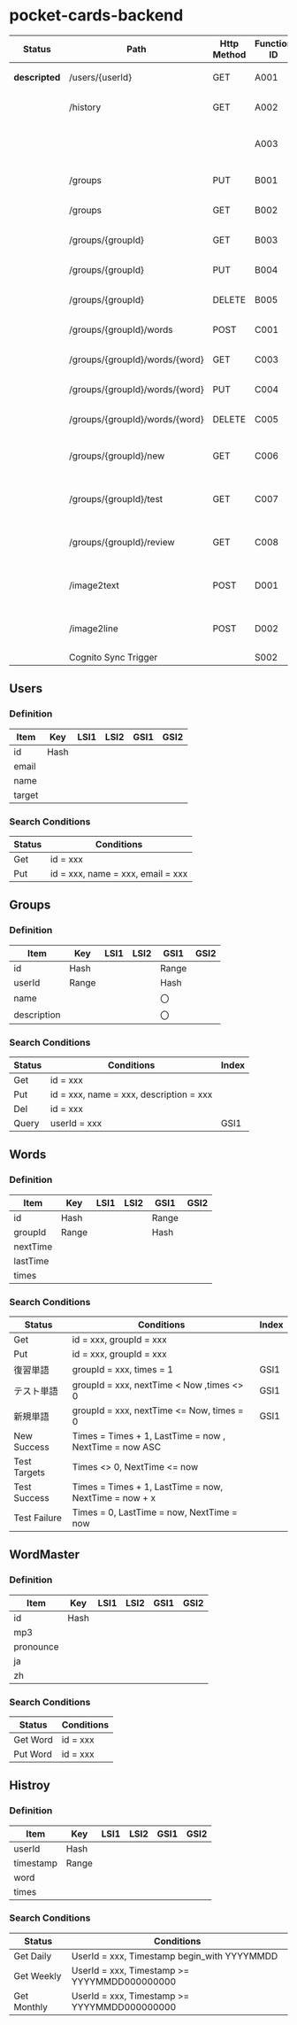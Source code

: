 # pocket-cards-backend

| Status         | Path                           | Http Method | Function ID | Comment                  | Implemented |
| -------------- | ------------------------------ | ----------- | ----------- | ------------------------ | ----------- |
| **descripted** | /users/{userId}                | GET         | A001        | ユーザ情報取得           |
|                | /history                       | GET         | A002        | 学習履歴取得             |
|                |                                |             | A003        | 最後の学習時間を計算する |
|                | /groups                        | PUT         | B001        | グループ新規作成         | ✓           |
|                | /groups                        | GET         | B002        | グループ一覧取得         | ✓           |
|                | /groups/{groupId}              | GET         | B003        | グループ情報取得         | ✓           |
|                | /groups/{groupId}              | PUT         | B004        | グループ情報変更         | ✓           |
|                | /groups/{groupId}              | DELETE      | B005        | グループ情報削除         | ✓           |
|                | /groups/{groupId}/words        | POST        | C001        | 単語一括登録             | ✓           |
|                | /groups/{groupId}/words/{word} | GET         | C003        | 単語情報取得             |
|                | /groups/{groupId}/words/{word} | PUT         | C004        | 単語情報更新             |
|                | /groups/{groupId}/words/{word} | DELETE      | C005        | 単語情報削除             |
|                | /groups/{groupId}/new          | GET         | C006        | 新規学習モード単語一覧   |
|                | /groups/{groupId}/test         | GET         | C007        | テストモード単語一覧     |
|                | /groups/{groupId}/review       | GET         | C008        | 復習モード単語一覧       |
|                | /image2text                    | POST        | D001        | 画像から単語に変換する   | ✓           |
|                | /image2line                    | POST        | D002        | 画像から行に変換する     |
|                | Cognito Sync Trigger           |             | S002        |                          |

## Users

### Definition

| Item   | Key  | LSI1 | LSI2 | GSI1 | GSI2 |
| ------ | ---- | ---- | ---- | ---- | ---- |
| id     | Hash |      |      |      |      |
| email  |      |      |      |      |      |
| name   |      |      |      |      |      |
| target |      |      |      |      |      |

### Search Conditions

| Status | Conditions                        |
| ------ | --------------------------------- |
| Get    | id = xxx                          |
| Put    | id = xxx, name = xxx, email = xxx |

## Groups

### Definition

| Item        | Key   | LSI1 | LSI2 | GSI1  | GSI2 |
| ----------- | ----- | ---- | ---- | ----- | ---- |
| id          | Hash  |      |      | Range |      |
| userId      | Range |      |      | Hash  |      |
| name        |       |      |      | 〇    |      |
| description |       |      |      | 〇    |      |

### Search Conditions

| Status | Conditions                              | Index |
| ------ | --------------------------------------- | ----- |
| Get    | id = xxx                                |       |
| Put    | id = xxx, name = xxx, description = xxx |       |
| Del    | id = xxx                                |       |
| Query  | userId = xxx                            | GSI1  |

## Words

### Definition

| Item     | Key   | LSI1 | LSI2 | GSI1  | GSI2 |
| -------- | ----- | ---- | ---- | ----- | ---- |
| id       | Hash  |      |      | Range |      |
| groupId  | Range |      |      | Hash  |      |
| nextTime |       |      |      |       |      |
| lastTime |       |      |      |       |      |
| times    |       |      |      |       |      |

### Search Conditions

| Status       | Conditions                                             | Index |
| ------------ | ------------------------------------------------------ | ----- |
| Get          | id = xxx, groupId = xxx                                |       |
| Put          | id = xxx, groupId = xxx                                |       |
| 復習単語     | groupId = xxx, times = 1                               | GSI1  |
| テスト単語   | groupId = xxx, nextTime < Now ,times <> 0              | GSI1  |
| 新規単語     | groupId = xxx, nextTime <= Now, times = 0              | GSI1  |
| New Success  | Times = Times + 1, LastTime = now , NextTime = now ASC |       |
| Test Targets | Times <> 0, NextTime <= now                            |       |
| Test Success | Times = Times + 1, LastTime = now, NextTime = now + x  |       |
| Test Failure | Times = 0, LastTime = now, NextTime = now              |       |

## WordMaster

### Definition

| Item      | Key  | LSI1 | LSI2 | GSI1 | GSI2 |
| --------- | ---- | ---- | ---- | ---- | ---- |
| id        | Hash |      |      |      |      |
| mp3       |      |      |      |      |      |
| pronounce |      |      |      |      |      |
| ja        |      |      |      |      |      |
| zh        |      |      |      |      |      |

### Search Conditions

| Status   | Conditions |
| -------- | ---------- |
| Get Word | id = xxx   |
| Put Word | id = xxx   |

## Histroy

### Definition

| Item      | Key   | LSI1 | LSI2 | GSI1 | GSI2 |
| --------- | ----- | ---- | ---- | ---- | ---- |
| userId    | Hash  |      |      |      |      |
| timestamp | Range |      |      |      |      |
| word      |       |      |      |      |      |
| times     |       |      |      |      |      |

### Search Conditions

| Status      | Conditions                                   |
| ----------- | -------------------------------------------- |
| Get Daily   | UserId = xxx, Timestamp begin_with YYYYMMDD  |
| Get Weekly  | UserId = xxx, Timestamp >= YYYYMMDD000000000 |
| Get Monthly | UserId = xxx, Timestamp >= YYYYMMDD000000000 |

<!-- ## Maintenance Functions

| Function | Description                                            |
| -------- | ------------------------------------------------------ |
| M001     | Send notification to slack when build Success / Failed |
| M002     | CodeBuild state change to failed                       |
| M003     | CodePipeline state change to success                   | -->
